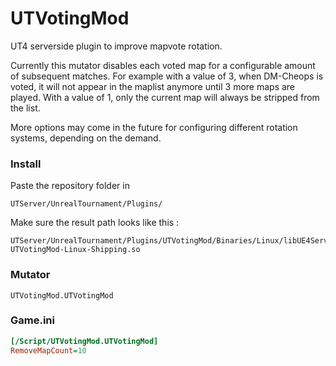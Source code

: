 # UTVotingMod
UT4 serverside plugin to improve mapvote rotation.

Currently this mutator disables each voted map for a configurable amount of subsequent matches. For example with a value of 3, when DM-Cheops is voted, it will not appear in the maplist anymore until 3 more maps are played. With a value of 1, only the current map will always be stripped from the list.

More options may come in the future for configuring different rotation systems, depending on the demand.

### Install
Paste the repository folder in
```
UTServer/UnrealTournament/Plugins/
```
Make sure the result path looks like this :
```
UTServer/UnrealTournament/Plugins/UTVotingMod/Binaries/Linux/libUE4Server-UTVotingMod-Linux-Shipping.so
```

### Mutator
```
UTVotingMod.UTVotingMod
```

### Game.ini
```ini
[/Script/UTVotingMod.UTVotingMod]
RemoveMapCount=10
```
